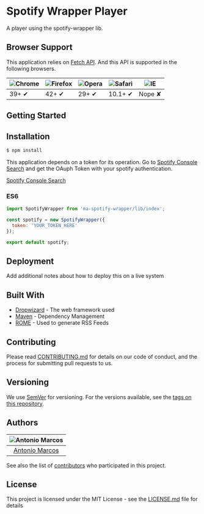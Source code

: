 # Spotify Wrapper Player

A player using the spotify-wrapper lib.

## Browser Support

This application relies on [Fetch API](https://fetch.spec.whatwg.org/). And this API is supported in the following browsers.

![Chrome](https://cloud.githubusercontent.com/assets/398893/3528328/23bc7bc4-078e-11e4-8752-ba2809bf5cce.png) | ![Firefox](https://cloud.githubusercontent.com/assets/398893/3528329/26283ab0-078e-11e4-84d4-db2cf1009953.png) | ![Opera](https://cloud.githubusercontent.com/assets/398893/3528330/27ec9fa8-078e-11e4-95cb-709fd11dac16.png) | ![Safari](https://cloud.githubusercontent.com/assets/398893/3528331/29df8618-078e-11e4-8e3e-ed8ac738693f.png) | ![IE](https://cloud.githubusercontent.com/assets/398893/3528325/20373e76-078e-11e4-8e3a-1cb86cf506f0.png) |
--- | --- | --- | --- | --- |
39+ ✔ | 42+ ✔ | 29+ ✔ | 10.1+ ✔ | Nope ✘ |

## Getting Started

## Installation

```sh
$ npm install
```

This application depends on a token for its operation. Go to [Spotify Console Search](https://developer.spotify.com/console/get-search-item/) and get the OAuph Token with your spotify authentication.

[Spotify Console Search]('https://miro.medium.com/max/4956/1*Xy-g_lsYkJEYsXIP34K8eQ.png')

### ES6

```js
import SpotifyWrapper from 'ma-spotify-wrapper/lib/index';

const spotify = new SpotifyWrapper({
  token: 'YOUR_TOKEN_HERE'
});

export default spotify;
```
## Deployment

Add additional notes about how to deploy this on a live system

## Built With

* [Dropwizard](http://www.dropwizard.io/1.0.2/docs/) - The web framework used
* [Maven](https://maven.apache.org/) - Dependency Management
* [ROME](https://rometools.github.io/rome/) - Used to generate RSS Feeds

## Contributing

Please read [CONTRIBUTING.md](https://gist.github.com/PurpleBooth/b24679402957c63ec426) for details on our code of conduct, and the process for submitting pull requests to us.

## Versioning

We use [SemVer](http://semver.org/) for versioning. For the versions available, see the [tags on this repository](https://github.com/your/project/tags).

## Authors

| ![Antonio Marcos](https://avatars0.githubusercontent.com/u/43973049?s=460&v=4)|
|:---------------------:|
|  [Antonio Marcos](https://github.com/AMarcosCastelo)   |

See also the list of [contributors](https://github.com/AMarcosCastelo/spotify-wrapper/graphs/contributors) who participated in this project.

## License

This project is licensed under the MIT License - see the [LICENSE.md](LICENSE.md) file for details
